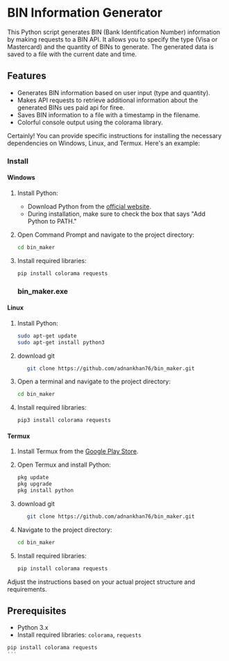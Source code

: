 # BIN Information Generator

This Python script generates BIN (Bank Identification Number) information by making requests to a BIN API. It allows you to specify the type (Visa or Mastercard) and the quantity of BINs to generate. The generated data is saved to a file with the current date and time.

## Features

- Generates BIN information based on user input (type and quantity).
- Makes API requests to retrieve additional information about the generated BINs ues  paid api for firee.
- Saves BIN information to a file with a timestamp in the filename.
- Colorful console output using the colorama library.

Certainly! You can provide specific instructions for installing the necessary dependencies on Windows, Linux, and Termux. Here's an example:

### Install

#### Windows

1. Install Python:
   - Download Python from the [official website](https://www.python.org/downloads/).
   - During installation, make sure to check the box that says "Add Python to PATH."

2. Open Command Prompt and navigate to the project directory:

   ```bash
   cd bin_maker
   ```

3. Install required libraries:

   ```bash
   pip install colorama requests
   ```
   ### bin_maker.exe
   
       

#### Linux

1. Install Python:

   ```bash
   sudo apt-get update
   sudo apt-get install python3
   ```

2. download  git
   ``` bash
      git clone https://github.com/adnankhan76/bin_maker.git
   ```

4. Open a terminal and navigate to the project directory:

   ```bash
   cd bin_maker
   ```

5. Install required libraries:

   ```bash
   pip3 install colorama requests
   ```

#### Termux

1. Install Termux from the [Google Play Store](https://play.google.com/store/apps/details?id=com.termux).

2. Open Termux and install Python:

   ```bash
   pkg update
   pkg upgrade
   pkg install python
   ```

2. download  git
   ``` bash
      git clone https://github.com/adnankhan76/bin_maker.git
   ```

3. Navigate to the project directory:
   

   ```bash
   cd bin_maker
   ```

4. Install required libraries:

   ```bash
   pip install colorama requests
   ```



Adjust the instructions based on your actual project structure and requirements.
## Prerequisites

- Python 3.x
- Install required libraries: `colorama`, `requests`

```bash
pip install colorama requests
'''
